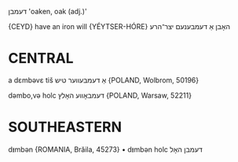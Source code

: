 דעמבן
'oaken, oak (adj.)'

{CEYD}
have an iron will {YÉYTSER-HÓRE} האָבן אַ דעמבענעם יצר־הרע

CENTRAL
========

a dɛmbəvɛ tiš אַ דעמבעווער טיש {POLAND, Wolbrom, 50196}

dəmbo,və holc דעמבאָווע האָלץ {POLAND, Warsaw, 52211}

SOUTHEASTERN
==============

dᵻmbən {ROMANIA, Brăila, 45273}
	•	dᵻmbən holc דעמבן האָל

